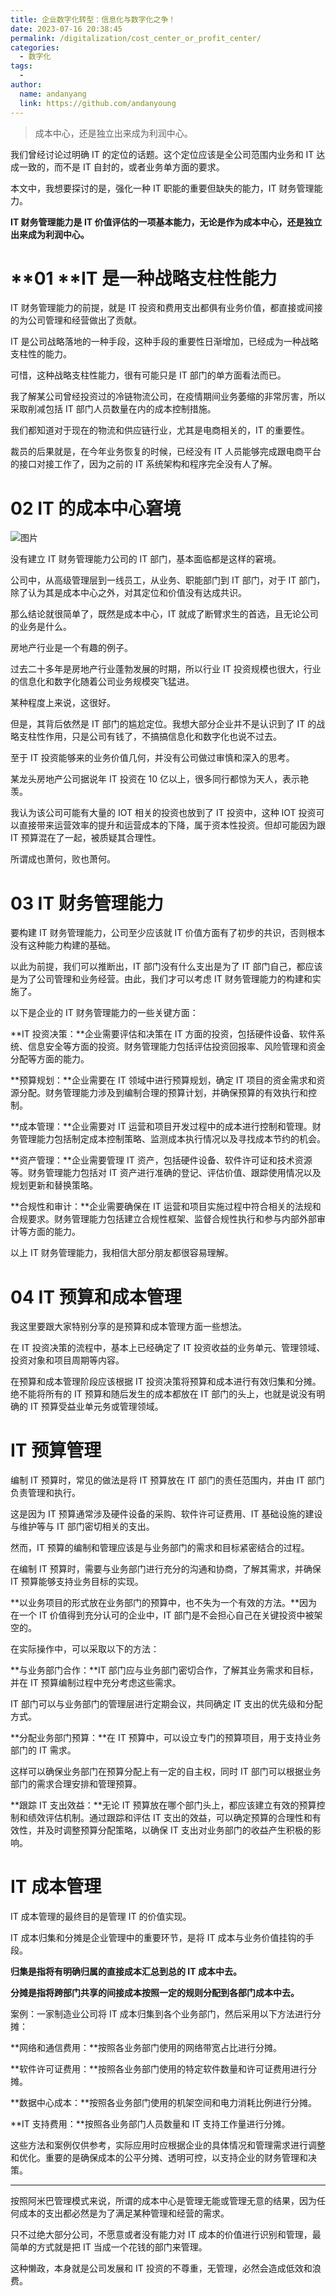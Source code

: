 ```yaml
---
title: 企业数字化转型：信息化与数字化之争！
date: 2023-07-16 20:38:45
permalink: /digitalization/cost_center_or_profit_center/
categories:
  - 数字化
tags:
  -
author:
  name: andanyang
  link: https://github.com/andanyoung
---
```


> 成本中心，还是独立出来成为利润中心。

我们曾经讨论过明确 IT 的定位的话题。这个定位应该是全公司范围内业务和 IT 达成一致的，而不是 IT 自封的，或者业务单方面的要求。

本文中，我想要探讨的是，强化一种 IT 职能的重要但缺失的能力，IT 财务管理能力。

**IT 财务管理能力是 IT 价值评估的一项基本能力，无论是作为成本中心，还是独立出来成为利润中心。**

# **01 **IT 是一种战略支柱性能力

IT 财务管理能力的前提，就是 IT 投资和费用支出都俱有业务价值，都直接或间接的为公司管理和经营做出了贡献。

IT 是公司战略落地的一种手段，这种手段的重要性日渐增加，已经成为一种战略支柱性的能力。

可惜，这种战略支柱性能力，很有可能只是 IT 部门的单方面看法而已。

我了解某公司曾经投资过的冷链物流公司，在疫情期间业务萎缩的非常厉害，所以采取削减包括 IT 部门人员数量在内的成本控制措施。

我们都知道对于现在的物流和供应链行业，尤其是电商相关的，IT 的重要性。

裁员的后果就是，在今年业务恢复的时候，已经没有 IT 人员能够完成跟电商平台的接口对接工作了，因为之前的 IT 系统架构和程序完全没有人了解。

# **02 IT 的成本中心窘境**

![图片](https://mmbiz.qpic.cn/mmbiz_png/vnT4hbaLoX6Inlu2SGYBwg77ZPry2yAAgEMG81vlTyibUKjGaL84ZXJicHMLoQhia6qGkiaNGZjNnwokM7Ql83icObA/640?wx_fmt=png&wxfrom=5&wx_lazy=1&wx_co=1)

没有建立 IT 财务管理能力公司的 IT 部门，基本面临都是这样的窘境。

公司中，从高级管理层到一线员工，从业务、职能部门到 IT 部门，对于 IT 部门，除了认为其是成本中心之外，对其定位和价值没有达成共识。

那么结论就很简单了，既然是成本中心，IT 就成了断臂求生的首选，且无论公司的业务是什么。

房地产行业是一个有趣的例子。

过去二十多年是房地产行业蓬勃发展的时期，所以行业 IT 投资规模也很大，行业的信息化和数字化随着公司业务规模突飞猛进。

某种程度上来说，这很好。

但是，其背后依然是 IT 部门的尴尬定位。我想大部分企业并不是认识到了 IT 的战略支柱性作用，只是公司有钱了，不搞搞信息化和数字化也说不过去。

至于 IT 投资能够来的业务价值几何，并没有公司做过审慎和深入的思考。

某龙头房地产公司据说年 IT 投资在 10 亿以上，很多同行都惊为天人，表示艳羡。

我认为该公司可能有大量的 IOT 相关的投资也放到了 IT 投资中，这种 IOT 投资可以直接带来运营效率的提升和运营成本的下降，属于资本性投资。但却可能因为跟 IT 预算混在了一起，被质疑其合理性。

所谓成也萧何，败也萧何。

# **03 IT 财务管理能力**

要构建 IT 财务管理能力，公司至少应该就 IT 价值方面有了初步的共识，否则根本没有这种能力构建的基础。

以此为前提，我们可以推断出，IT 部门没有什么支出是为了 IT 部门自己，都应该是为了公司管理和业务经营。由此，我们才可以考虑 IT 财务管理能力的构建和实施了。

以下是企业的 IT 财务管理能力的一些关键方面：

**IT 投资决策：**企业需要评估和决策在 IT 方面的投资，包括硬件设备、软件系统、信息安全等方面的投资。财务管理能力包括评估投资回报率、风险管理和资金分配等方面的能力。

**预算规划：**企业需要在 IT 领域中进行预算规划，确定 IT 项目的资金需求和资源分配。财务管理能力涉及到编制合理的预算计划，并确保预算的有效执行和控制。

**成本管理：**企业需要对 IT 运营和项目开发过程中的成本进行控制和管理。财务管理能力包括制定成本控制策略、监测成本执行情况以及寻找成本节约的机会。

**资产管理：**企业需要管理 IT 资产，包括硬件设备、软件许可证和技术资源等。财务管理能力包括对 IT 资产进行准确的登记、评估价值、跟踪使用情况以及规划更新和替换策略。

**合规性和审计：**企业需要确保在 IT 运营和项目实施过程中符合相关的法规和合规要求。财务管理能力包括建立合规性框架、监督合规性执行和参与内部外部审计等方面的能力。

以上 IT 财务管理能力，我相信大部分朋友都很容易理解。

# **04 IT 预算和成本管理**

我这里要跟大家特别分享的是预算和成本管理方面一些想法。

在 IT 投资决策的流程中，基本上已经确定了 IT 投资收益的业务单元、管理领域、投资对象和项目周期等内容。

在预算和成本管理阶段应该根据 IT 投资决策将预算和成本进行有效归集和分摊。绝不能将所有的 IT 预算和随后发生的成本都放在 IT 部门的头上，也就是说没有明确的 IT 预算受益业单元务或管理领域。

# **IT 预算管理**

编制 IT 预算时，常见的做法是将 IT 预算放在 IT 部门的责任范围内，并由 IT 部门负责管理和执行。

这是因为 IT 预算通常涉及硬件设备的采购、软件许可证费用、IT 基础设施的建设与维护等与 IT 部门密切相关的支出。

然而，IT 预算的编制和管理应该是与业务部门的需求和目标紧密结合的过程。

在编制 IT 预算时，需要与业务部门进行充分的沟通和协商，了解其需求，并确保 IT 预算能够支持业务目标的实现。

**以业务项目的形式放在业务部门的预算中，也不失为一个有效的方法。**因为在一个 IT 价值得到充分认可的企业中，IT 部门是不会担心自己在关键投资中被架空的。

在实际操作中，可以采取以下的方法：

**与业务部门合作：**IT 部门应与业务部门密切合作，了解其业务需求和目标，并在 IT 预算编制过程中充分考虑这些需求。

IT 部门可以与业务部门的管理层进行定期会议，共同确定 IT 支出的优先级和分配方式。

**分配业务部门预算：**在 IT 预算中，可以设立专门的预算项目，用于支持业务部门的 IT 需求。

这样可以确保业务部门在预算分配上有一定的自主权，同时 IT 部门可以根据业务部门的需求合理安排和管理预算。

**跟踪 IT 支出效益：**无论 IT 预算放在哪个部门头上，都应该建立有效的预算控制和绩效评估机制。通过跟踪和评估 IT 支出的效益，可以确定预算的合理性和有效性，并及时调整预算分配策略，以确保 IT 支出对业务部门的收益产生积极的影响。

# **IT 成本管理**

IT 成本管理的最终目的是管理 IT 的价值实现。

IT 成本归集和分摊是企业管理中的重要环节，是将 IT 成本与业务价值挂钩的手段。

**归集是指将有明确归属的直接成本汇总到总的 IT 成本中去。**

**分摊是指将跨部门共享的间接成本按照一定的规则分配到各部门成本中去。**

案例：一家制造业公司将 IT 成本归集到各个业务部门，然后采用以下方法进行分摊：

**网络和通信费用：**按照各业务部门使用的网络带宽占比进行分摊。

**软件许可证费用：**按照各业务部门使用的特定软件数量和许可证费用进行分摊。

**数据中心成本：**按照各业务部门使用的机架空间和电力消耗比例进行分摊。

**IT 支持费用：**按照各业务部门人员数量和 IT 支持工作量进行分摊。

这些方法和案例仅供参考，实际应用时应根据企业的具体情况和管理需求进行调整和优化。重要的是确保成本的公平分摊、透明可控，以支持企业的财务管理和决策。

---

按照阿米巴管理模式来说，所谓的成本中心是管理无能或管理无意的结果，因为任何成本的支出都必然是为了满足某种管理和经营的需求。

只不过绝大部分公司，不愿意或者没有能力对 IT 成本的价值进行识别和管理，最简单的方式就是把 IT 当成一个花钱的部门来管理。

这种懒政，本身就是公司发展和 IT 投资的不尊重，无管理，必然会造成低效和浪费。
